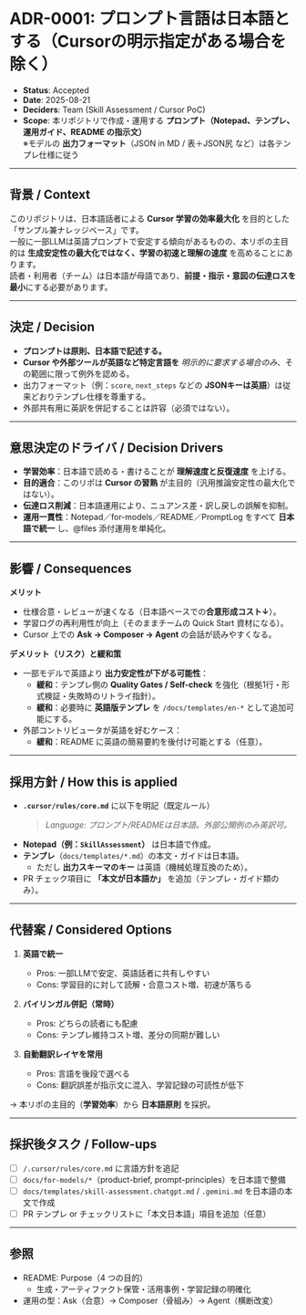

# ADR-0001: プロンプト言語は日本語とする（Cursorの明示指定がある場合を除く）

- **Status**: Accepted  
- **Date**: 2025-08-21  
- **Deciders**: Team (Skill Assessment / Cursor PoC)  
- **Scope**: 本リポジトリで作成・運用する **プロンプト（Notepad、テンプレ、運用ガイド、README の指示文）**  
  ※モデルの **出力フォーマット**（JSON in MD / 表＋JSON尻 など）は各テンプレ仕様に従う

---

## 背景 / Context

このリポジトリは、日本語話者による **Cursor 学習の効率最大化** を目的とした「サンプル兼ナレッジベース」です。  
一般に一部LLMは英語プロンプトで安定する傾向があるものの、本リポの主目的は **生成安定性の最大化ではなく、学習の初速と理解の速度** を高めることにあります。  
読者・利用者（チーム）は日本語が母語であり、**前提・指示・意図の伝達ロスを最小**にする必要があります。

---

## 決定 / Decision

- **プロンプトは原則、日本語で記述する。**  
- **Cursor や外部ツールが英語など特定言語を** *明示的に要求する場合のみ*、その範囲に限って例外を認める。  
- 出力フォーマット（例：`score`, `next_steps` などの **JSONキーは英語**）は従来どおりテンプレ仕様を尊重する。  
- 外部共有用に英訳を併記することは許容（必須ではない）。

---

## 意思決定のドライバ / Decision Drivers

- **学習効率**：日本語で読める・書けることが **理解速度と反復速度** を上げる。  
- **目的適合**：このリポは **Cursor の習熟** が主目的（汎用推論安定性の最大化ではない）。  
- **伝達ロス削減**：日本語運用により、ニュアンス差・訳し戻しの誤解を抑制。  
- **運用一貫性**：Notepad／for-models／README／PromptLog をすべて **日本語で統一** し、@files 添付運用を単純化。

---

## 影響 / Consequences

**メリット**
- 仕様合意・レビューが速くなる（日本語ベースでの**合意形成コスト↓**）。  
- 学習ログの再利用性が向上（そのままチームの Quick Start 資材になる）。  
- Cursor 上での **Ask → Composer → Agent** の会話が読みやすくなる。

**デメリット（リスク）と緩和策**
- 一部モデルで英語より **出力安定性が下がる可能性**：  
  - **緩和**：テンプレ側の **Quality Gates / Self-check** を強化（根拠1行・形式検証・失敗時のリトライ指針）。  
  - **緩和**：必要時に **英語版テンプレ** を `/docs/templates/en-*` として追加可能にする。  
- 外部コントリビュータが英語を好むケース：  
  - **緩和**：README に英語の簡易要約を後付け可能とする（任意）。

---

## 採用方針 / How this is applied

- **`.cursor/rules/core.md`** に以下を明記（既定ルール）  
  > *Language: プロンプト/READMEは日本語。外部公開例のみ英訳可。*  
- **Notepad（例：`SkillAssessment`）** は日本語で作成。  
- **テンプレ**（`docs/templates/*.md`）の本文・ガイドは日本語。  
  - ただし **出力スキーマのキー** は英語（機械処理互換のため）。  
- PR チェック項目に **「本文が日本語か」** を追加（テンプレ・ガイド類のみ）。

---

## 代替案 / Considered Options

1) **英語で統一**  
   - Pros: 一部LLMで安定、英語話者に共有しやすい  
   - Cons: 学習目的に対して読解・合意コスト増、初速が落ちる

2) **バイリンガル併記（常時）**  
   - Pros: どちらの読者にも配慮  
   - Cons: テンプレ維持コスト増、差分の同期が難しい

3) **自動翻訳レイヤを常用**  
   - Pros: 言語を後段で選べる  
   - Cons: 翻訳誤差が指示文に混入、学習記録の可読性が低下

→ 本リポの主目的（**学習効率**）から **日本語原則** を採択。

---

## 採択後タスク / Follow-ups

- [ ] `/.cursor/rules/core.md` に言語方針を追記  
- [ ] `docs/for-models/*`（product-brief, prompt-principles）を日本語で整備  
- [ ] `docs/templates/skill-assessment.chatgpt.md` / `.gemini.md` を日本語の本文で作成  
- [ ] PR テンプレ or チェックリストに「本文日本語」項目を追加（任意）

---

## 参照

- README: Purpose（4 つの目的）  
  - 生成・アーティファクト保管・活用事例・学習記録の明確化  
- 運用の型：Ask（合意）→ Composer（骨組み）→ Agent（横断改変）